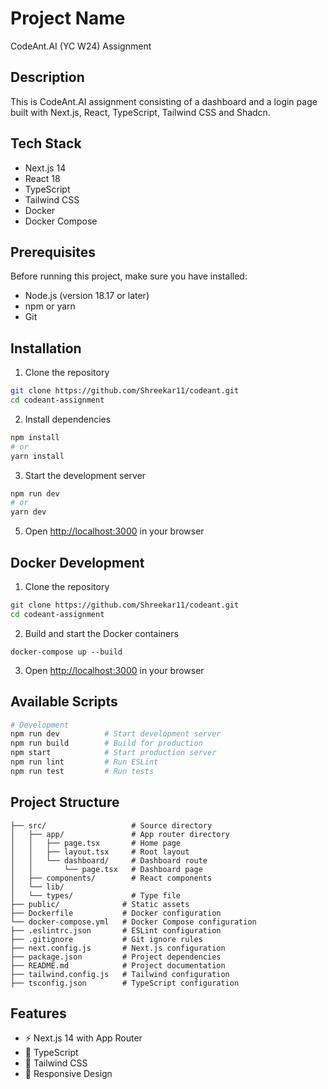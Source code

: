 # Project Name
CodeAnt.AI (YC W24) Assignment

## Description
This is CodeAnt.AI assignment consisting of a dashboard and a login page built with Next.js, React, TypeScript, Tailwind CSS and Shadcn.

## Tech Stack
- Next.js 14
- React 18
- TypeScript
- Tailwind CSS
- Docker
- Docker Compose

## Prerequisites
Before running this project, make sure you have installed:
- Node.js (version 18.17 or later)
- npm or yarn
- Git

## Installation

1. Clone the repository
```bash
git clone https://github.com/Shreekar11/codeant.git
cd codeant-assignment
```

2. Install dependencies
```bash
npm install
# or
yarn install
```

3. Start the development server
```bash
npm run dev
# or
yarn dev
```

5. Open [http://localhost:3000](http://localhost:3000) in your browser

## Docker Development

1. Clone the repository
```bash
git clone https://github.com/Shreekar11/codeant.git
cd codeant-assignment
```

2. Build and start the Docker containers
```
docker-compose up --build
```

3. Open [http://localhost:3000](http://localhost:3000) in your browser

## Available Scripts

```bash
# Development
npm run dev          # Start development server
npm run build        # Build for production
npm start            # Start production server
npm run lint         # Run ESLint
npm run test         # Run tests
```

## Project Structure
```
├── src/                   # Source directory
│   ├── app/               # App router directory
│   │   ├── page.tsx       # Home page
│   │   ├── layout.tsx     # Root layout
│   │   └── dashboard/     # Dashboard route
│   │       └── page.tsx   # Dashboard page
│   ├── components/        # React components
│   └── lib/  
│   └── types/             # Type file
├── public/              # Static assets
├── Dockerfile           # Docker configuration
└── docker-compose.yml   # Docker Compose configuration
├── .eslintrc.json       # ESLint configuration
├── .gitignore           # Git ignore rules
├── next.config.js       # Next.js configuration
├── package.json         # Project dependencies
├── README.md            # Project documentation
├── tailwind.config.js   # Tailwind configuration
├── tsconfig.json        # TypeScript configuration
```

## Features
- ⚡️ Next.js 14 with App Router
- 💎 TypeScript
- 🎨 Tailwind CSS
- 📱 Responsive Design









